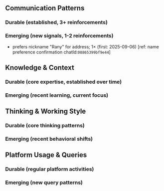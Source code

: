 ## Communication Patterns
### Durable (established, 3+ reinforcements)

### Emerging (new signals, 1-2 reinforcements)
- prefers nickname "Rany" for address; 1× (first: 2025-09-06) [ref: name preference confirmation chatId:`08865399bf9e44`]

## Knowledge & Context
### Durable (core expertise, established over time)

### Emerging (recent learning, current focus)

## Thinking & Working Style
### Durable (core thinking patterns)

### Emerging (recent behavioral shifts)

## Platform Usage & Queries
### Durable (regular platform activities)

### Emerging (new query patterns)
